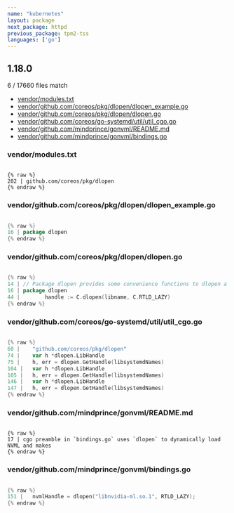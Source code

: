 ```yaml
---
name: "kubernetes"
layout: package
next_package: httpd
previous_package: tpm2-tss
languages: ['go']
---
```

## 1.18.0
6 / 17660 files match

 - [vendor/modules.txt](#vendormodulestxt)
 - [vendor/github.com/coreos/pkg/dlopen/dlopen_example.go](#vendorgithubcomcoreospkgdlopendlopen_examplego)
 - [vendor/github.com/coreos/pkg/dlopen/dlopen.go](#vendorgithubcomcoreospkgdlopendlopengo)
 - [vendor/github.com/coreos/go-systemd/util/util_cgo.go](#vendorgithubcomcoreosgo-systemdutilutil_cgogo)
 - [vendor/github.com/mindprince/gonvml/README.md](#vendorgithubcommindprincegonvmlreadmemd)
 - [vendor/github.com/mindprince/gonvml/bindings.go](#vendorgithubcommindprincegonvmlbindingsgo)

### vendor/modules.txt

```

{% raw %}
202 | github.com/coreos/pkg/dlopen
{% endraw %}

```
### vendor/github.com/coreos/pkg/dlopen/dlopen_example.go

```go

{% raw %}
16 | package dlopen
{% endraw %}

```
### vendor/github.com/coreos/pkg/dlopen/dlopen.go

```go

{% raw %}
14 | // Package dlopen provides some convenience functions to dlopen a library and
16 | package dlopen
44 | 		handle := C.dlopen(libname, C.RTLD_LAZY)
{% endraw %}

```
### vendor/github.com/coreos/go-systemd/util/util_cgo.go

```go

{% raw %}
60 | 	"github.com/coreos/pkg/dlopen"
74 | 	var h *dlopen.LibHandle
75 | 	h, err = dlopen.GetHandle(libsystemdNames)
104 | 	var h *dlopen.LibHandle
105 | 	h, err = dlopen.GetHandle(libsystemdNames)
146 | 	var h *dlopen.LibHandle
147 | 	h, err = dlopen.GetHandle(libsystemdNames)
{% endraw %}

```
### vendor/github.com/mindprince/gonvml/README.md

```

{% raw %}
17 | cgo preamble in `bindings.go` uses `dlopen` to dynamically load NVML and makes
{% endraw %}

```
### vendor/github.com/mindprince/gonvml/bindings.go

```go

{% raw %}
151 |   nvmlHandle = dlopen("libnvidia-ml.so.1", RTLD_LAZY);
{% endraw %}

```